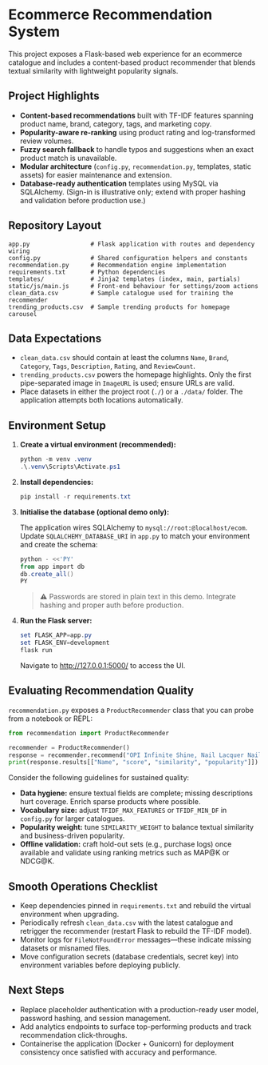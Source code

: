 # Ecommerce Recommendation System

This project exposes a Flask-based web experience for an ecommerce catalogue and includes a content-based product recommender that blends textual similarity with lightweight popularity signals.

## Project Highlights

- **Content-based recommendations** built with TF-IDF features spanning product name, brand, category, tags, and marketing copy.
- **Popularity-aware re-ranking** using product rating and log-transformed review volumes.
- **Fuzzy search fallback** to handle typos and suggestions when an exact product match is unavailable.
- **Modular architecture** (`config.py`, `recommendation.py`, templates, static assets) for easier maintenance and extension.
- **Database-ready authentication** templates using MySQL via SQLAlchemy. (Sign-in is illustrative only; extend with proper hashing and validation before production use.)

## Repository Layout

```
app.py                 # Flask application with routes and dependency wiring
config.py              # Shared configuration helpers and constants
recommendation.py      # Recommendation engine implementation
requirements.txt       # Python dependencies
templates/             # Jinja2 templates (index, main, partials)
static/js/main.js      # Front-end behaviour for settings/zoom actions
clean_data.csv         # Sample catalogue used for training the recommender
trending_products.csv  # Sample trending products for homepage carousel
```

## Data Expectations

- `clean_data.csv` should contain at least the columns `Name`, `Brand`, `Category`, `Tags`, `Description`, `Rating`, and `ReviewCount`.
- `trending_products.csv` powers the homepage highlights. Only the first pipe-separated image in `ImageURL` is used; ensure URLs are valid.
- Place datasets in either the project root (`./`) or a `./data/` folder. The application attempts both locations automatically.

## Environment Setup

1. **Create a virtual environment (recommended):**

   ```powershell
   python -m venv .venv
   .\.venv\Scripts\Activate.ps1
   ```

2. **Install dependencies:**

   ```powershell
   pip install -r requirements.txt
   ```

3. **Initialise the database (optional demo only):**

   The application wires SQLAlchemy to `mysql://root:@localhost/ecom`. Update `SQLALCHEMY_DATABASE_URI` in `app.py` to match your environment and create the schema:

   ```powershell
   python - <<'PY'
   from app import db
   db.create_all()
   PY
   ```

   > ⚠️ Passwords are stored in plain text in this demo. Integrate hashing and proper auth before production.

4. **Run the Flask server:**

   ```powershell
   set FLASK_APP=app.py
   set FLASK_ENV=development
   flask run
   ```

   Navigate to <http://127.0.0.1:5000/> to access the UI.

## Evaluating Recommendation Quality

`recommendation.py` exposes a `ProductRecommender` class that you can probe from a notebook or REPL:

```python
from recommendation import ProductRecommender

recommender = ProductRecommender()
response = recommender.recommend("OPI Infinite Shine, Nail Lacquer Nail Polish, Bubble Bath", top_n=5)
print(response.results[["Name", "score", "similarity", "popularity"]])
```

Consider the following guidelines for sustained quality:

- **Data hygiene:** ensure textual fields are complete; missing descriptions hurt coverage. Enrich sparse products where possible.
- **Vocabulary size:** adjust `TFIDF_MAX_FEATURES` or `TFIDF_MIN_DF` in `config.py` for larger catalogues.
- **Popularity weight:** tune `SIMILARITY_WEIGHT` to balance textual similarity and business-driven popularity.
- **Offline validation:** craft hold-out sets (e.g., purchase logs) once available and validate using ranking metrics such as MAP@K or NDCG@K.

## Smooth Operations Checklist

- Keep dependencies pinned in `requirements.txt` and rebuild the virtual environment when upgrading.
- Periodically refresh `clean_data.csv` with the latest catalogue and retrigger the recommender (restart Flask to rebuild the TF-IDF model).
- Monitor logs for 
  `FileNotFoundError` messages—these indicate missing datasets or misnamed files.
- Move configuration secrets (database credentials, secret key) into environment variables before deploying publicly.

## Next Steps

- Replace placeholder authentication with a production-ready user model, password hashing, and session management.
- Add analytics endpoints to surface top-performing products and track recommendation click-throughs.
- Containerise the application (Docker + Gunicorn) for deployment consistency once satisfied with accuracy and performance.
